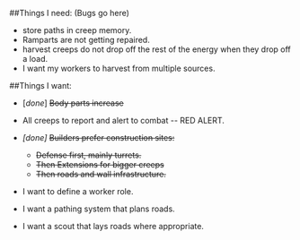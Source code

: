 ##Things I need:
(Bugs go here)
- store paths in creep memory.
- Ramparts are not getting repaired.
- harvest creeps do not drop off the rest of the energy when they drop off a load.
- I want my workers to harvest from multiple sources.

##Things I want:

- [*done*] <s>Body parts increase</s>

- All creeps to report and alert to combat -- RED ALERT.

- *[done]* <s>Builders prefer construction sites:
  - Defense first, mainly turrets.
  - Then Extensions for bigger creeps
  - Then roads and wall infrastructure.</s>

- I want to define a worker role.

- I want a pathing system that plans roads.

- I want a scout that lays roads where appropriate.
